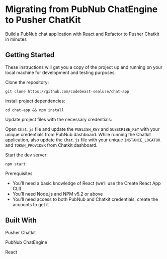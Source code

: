 
# Migrating from PubNub ChatEngine to Pusher ChatKit

Build a PubNub chat application with React and Refactor to Pusher Chatkit in minutes

## Getting Started
These instructions will get you a copy of the project up and running on your local machine for development and testing purposes:

Clone the repository:

`git clone https://github.com/codebeast-sealuse/chat-app `

Install project dependencies: 

`cd chat-app && npm install`

Update project files with the necessary credentials:

Open `Chat.js` file and update the `PUBLISH_KEY` and `SUBSCRIBE_KEY` with your unique credentials from PubNub dashboard. 
While running the Chatkit application, also update the `Chat.js` file with your unique `INSTANCE_LOCATOR` and `TOKEN_PROVIDER` from Chatkit dashboard.

Start the dev server:

`npm start`

Prerequisites

- You’ll need a basic knowledge of React (we’ll use the Create React App CLI)
- You’ll need Node.js and NPM v5.2 or above
- You’ll need access to both PubNub and Chatkit credentials, create the accounts to get it 



## Built With
Pusher Chatkit 

PubNub ChatEngine

React
